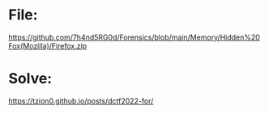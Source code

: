 # File: 
https://github.com/7h4nd5RG0d/Forensics/blob/main/Memory/Hidden%20Fox(Mozilla)/Firefox.zip  
# Solve:  
https://tzion0.github.io/posts/dctf2022-for/  

